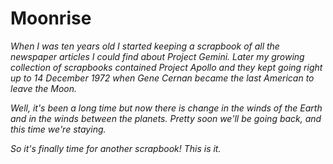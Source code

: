 
# Moonrise

*When I was ten years old I started keeping a scrapbook of all the newspaper articles I could find about Project Gemini. Later my growing collection of scrapbooks contained Project Apollo and they kept going right up to 14 December 1972 when Gene Cernan became the last American to leave the Moon.*

*Well, it's been a long time but now there is change in the winds of the Earth and in the winds between the planets. Pretty soon we'll be going back, and this time we're staying.*

*So it's finally time for another scrapbook! This is it.*

